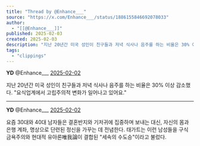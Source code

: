 ```yaml
---
title: "Thread by @Enhance___"
source: "https://x.com/Enhance___/status/1886155846692078033"
author:
  - "[[@Enhance___]]"
published: 2025-02-03
created: 2025-02-03
description: "지난 20년간 미국 성인이 친구들과 저녁 식사나 음주를 하는 비율은 30% 이상 감소했다. \"요식업계에서 고립주의적 변화가 일어나고 있어요.\""
tags:
  - "clippings"
---
```

**YD** @Enhance\_\_\_ [2025-02-02](https://x.com/Enhance___/status/1886155846692078033)

지난 20년간 미국 성인이 친구들과 저녁 식사나 음주를 하는 비율은 30% 이상 감소했다. "요식업계에서 고립주의적 변화가 일어나고 있어요."

---

**YD** @Enhance\_\_\_ [2025-02-02](https://x.com/Enhance___/status/1886156379939054050)

요즘 30대와 40대 남자들은 결혼반지와 기저귀에 집중하며 보내는 대신, 자신의 몸과 은행 계좌, 명상으로 단련된 정신을 가꾸는 데 전념한다. 태가트는 이런 남성들을 구식 금욕주의와 현대적 유아론唯我論이 결합된 "세속의 수도승"이라고 불렀다.
